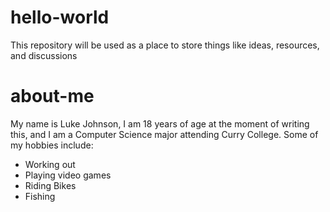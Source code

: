 # hello-world
This repository will be used as a place to store things like ideas, resources, and discussions
# about-me
My name is Luke Johnson, I am 18 years of age at the moment of writing this, and I am a Computer Science major attending Curry College. Some of my hobbies include:
* Working out
* Playing video games
* Riding Bikes
* Fishing
